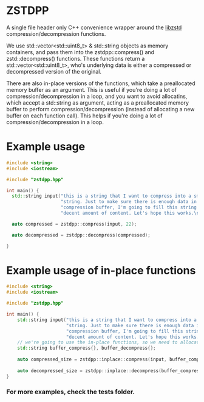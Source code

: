 # ZSTDPP

A single file header only C++ convenience wrapper around the [libzstd](https://github.com/facebook/zstd) compression/decompression functions.

We use std::vector\<std::uint8_t\> & std::string objects as memory containers, and pass them into the zstdpp::compress() and zstd::decompress() functions. These functions return a std::vector\<std::uint8_t\>, who's underlying data is either a compressed or decompressed version of the original.

There are also in-place versions of the functions, which take a preallocated memory buffer as an argument. This is useful if you're doing a lot of compression/decompression in a loop, and you want to avoid allocatins, which accept a std::string as argument, acting as a preallocated memory buffer to perform compression/decompression (instead of allocating a new buffer on each function call). This helps if you're doing a lot of compression/decompression in a loop.

# Example usage 

```c++
#include <string>
#include <iostream>

#include "zstdpp.hpp"

int main() {
  std::string input("this is a string that I want to compress into a smaller\n"
                    "string. Just to make sure there is enough data in the\n"
                    "compression buffer, I'm going to fill this string with a\n"
                    "decent amount of content. Let's hope this works.\n");

  auto compressed = zstdpp::compress(input, 22);

  auto decompressed = zstdpp::decompress(compressed);

}
```


# Example usage of in-place functions

```c++
#include <string>
#include <iostream>

#include "zstdpp.hpp"

int main() {
    std::string input("this is a string that I want to compress into a smaller\n"
                      "string. Just to make sure there is enough data in the\n"
                      "compression buffer, I'm going to fill this string with a\n"
                      "decent amount of content. Let's hope this works.\n");
    // we're going to use the in-place functions, so we need to allocate a buffer
    std::string buffer_compress{}, buffer_decompress{};
    
    auto compressed_size = zstdpp::inplace::compress(input, buffer_compress, 22);
  
    auto decompressed_size = zstdpp::inplace::decompress(buffer_compress, buffer_decompress);
}
```

### For more examples, check the tests folder.